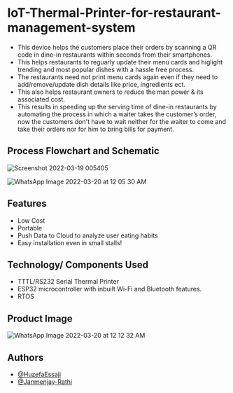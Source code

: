 
# IoT-Thermal-Printer-for-restaurant-management-system

- This device helps the customers place their orders by scanning a QR code in  dine-in restaurants within seconds from their smartphones.
- This helps restaurants to reguarly update their menu cards and higlight trending and most popular dishes with a hassle free process. 
- The restaurants need not print menu cards again even if they need to add/remove/update dish details like price, ingredients ect.
- This also helps restaurant owners to reduce the man power & its associated cost. 
- This results in speeding up the serving time of dine-in restaurants by automating the process in which a waiter takes the customer’s order, now the customers don't have to wait neither for the waiter to come and take their orders nor for him to bring bills for payment.


## Process Flowchart and Schematic


![Screenshot 2022-03-19 005405](https://user-images.githubusercontent.com/55643883/159073343-ced2f704-0d9a-4bfe-ad40-8698011746ef.png)




![WhatsApp Image 2022-03-20 at 12 05 30 AM](https://user-images.githubusercontent.com/55643883/159134223-eca3de7a-8525-45ad-a20b-7c7b0c0f2472.jpeg)



## Features

- Low Cost
- Portable
- Push Data to Cloud to analyze user eating habits
- Easy installation even in small stalls!


## Technology/ Components Used

- TTTL/RS232 Serial Thermal Printer
- ESP32  microcontroller with inbuilt Wi-Fi and Bluetooth features.
- RTOS

## Product Image

![WhatsApp Image 2022-03-20 at 12 12 32 AM](https://user-images.githubusercontent.com/55643883/159134441-c1d07397-838e-46bf-b7ce-18088f7a36d8.jpeg)


## Authors

- [@HuzefaEssaji](https://github.com/HuzefaEssaji)
- [@Janmenjay-Rathi](https://github.com/Janmejay-Rathi)


